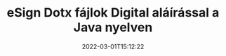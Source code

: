 ---
############################# Static ############################
layout: "auto-gen-signature"
date: 2022-03-01T15:12:22
draft: false
operation: Sign
signaturetype: Digital
fileformat: Dotx
productName: Java
lang: hu
productCode: java
otherformats: pdf doc docx docm dot dotx odt ott xls xlsx xlsm xlsb ods ots xltx xltm pptx pptm
breadcrumb: Put Digital signature on Dotx for Java

############################# Head ############################
head_title: "Digitális elektronikus aláírás hozzáadása a Dotx fájlhoz a Java segítségével"
head_description: "Helyezze el a digitális aláírást a Java Dotx fájljába néhány sor kód használatával. A GroupDocs Document Signature API segítségével több tucat fájlformátumot írhat alá."

############################# Header ############################
title: "eSign Dotx fájlok Digital aláírással a Java nyelven"
description: "Digital aláírás hozzáadása néhány soros Java kóddal"
bg_image: "https://cms.admin.containerize.com/templates/aspose/App_Themes/V3/images/bg/header1.png"
bg_overlay: false
button:
    enable: true

############################# SubMenu ############################
submenu:
    enable: true

    left:
        img_alt: "GroupDocs.Signature for Java"
        image: "https://cms.admin.containerize.com/templates/groupdocs/images/product-logos/90x90-noborder/groupdocs-signature-java.png"
        product: "GroupDocs.Signature"
        platform: "Java"



############################# About ############################
about:
    enable: true
    title: "A GroupDocs.Signature for Java digitális aláírás API-ról"
    content: |
        A [GroupDocs.Signature for Java](https://products.groupdocs.com/signature/java/) egy népszerű API dokumentumok digitális elektronikus aláírással és digitális tanúsítványokkal történő aláírására. A digitális aláírásokhoz az API PFX tanúsítványfájlokat használ a dokumentumok jelszóval védett privát és nyilvános kulccsal történő aláírására. A digitális aláírások használhatók üzleti dokumentumok hitelesítésére az eSign PDF adott oldallal, teljes Microsoft Office dokumentumok, például Words, Excel, Powerpoint fájlok és Open Office dokumentumok hitelesítésére. Az ügyfelek könnyen módosíthatják az aláírásokat, például szerkeszthetik, eltávolíthatják vagy módosíthatják. Az API lehetőséget biztosít az aláírások keresésére és ellenőrzésére. Ezenkívül számos lehetőség áll rendelkezésre az aláírások testreszabásához.
    

############################# Steps ############################
steps:
    enable: true
    title_left: "A Dotx aláírásának lépései a Digital segítségével a Java programban"
    content_left: |
        A [GroupDocs.Signature for Java](https://products.groupdocs.com/signature/java/) lehetővé teszi a Dotx dokumentumok gyors és egyszerű aláírását Digital aláírással.
        
        * Hozzon létre egy példányt a Signature osztályból, amely Dotx fájlt tartalmaz, amelyet elérési útként vagy memóriafolyamként kell aláírni
        * Példányosítsa a SignOptions osztályt, és állítsa be az összes kért adatot.
        * Hívja meg a Signature.Sign() metódust, amely átadja a kimeneti Dotx fájlt vagy memóriafolyamot

    title_right: " rendszerkövetelmények"
    content_right: |
        A GroupDocs.Signature for Java minden nagyobb platformon és operációs rendszeren támogatott. Mielőtt végrehajtaná az alábbi kódot, győződjön meg arról, hogy a következő előfeltételek telepítve vannak a rendszeren.

        * Operációs rendszerek: Microsoft Windows, Linux, MacOS
        * Fejlesztői környezetek: NetBeans, Intellij IDEA, Eclipse, etc.
        * Java runtime: J2SE 6.0 and above
        * Szerezze meg a legújabb GroupDocs.Signature for Java terméket a következőtől: [Maven](https://repository.groupdocs.com/webapp/#/artifacts/browse/tree/General/repo/com/groupdocs/groupdocs-signature)
         
    code: |
        ```java    
                
        // Set up input Dotx file
        String filePath = "input.dotx";
        // Set up output file
        String outputFilePath = "output.dotx";
        // Provide digital certificate
        String certificateFilePath = "certificate.pfx";

        // Instantiate Signature for input file
        Signature signature = new Signature(filePath);

        //Provide sign options
        DigitalSignOptions options = new DigitalSignOptions(certificateFilePath);

        // set certificate password
        options.setPassword("1234567890");

        // set signature position
        options.setLeft(50);
        options.setTop(200);

        // sign Dotx document
        SignResult result = signature.sign(outputFilePath, options);

        ```

############################# Demos ############################
demos:
    enable: true
    title: "Dotx dokumentumok aláírása Digital élő bemutatóval"
    content: |
       A [GroupDocs.Signature App](https://products.groupdocs.app/signature/family) webhelyen azonnal írjon alá Dotx fájlt különféle aláírásokkal. Ingyenes online demo vár rád.          

############################# More Formats ############################
more_formats:
    enable: true
    title: "Egyéb támogatott Digital aláírások a Java számára"
    content: |
        "A Dotx más aláírástípusokkal is aláírható. Kérjük, tekintse meg az alábbi listát."
    format: 
       
       
back_to_top:
    enable: true
---